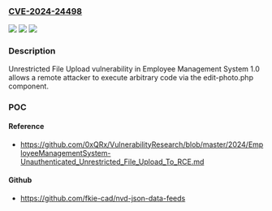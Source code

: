 ### [CVE-2024-24498](https://cve.mitre.org/cgi-bin/cvename.cgi?name=CVE-2024-24498)
![](https://img.shields.io/static/v1?label=Product&message=n%2Fa&color=blue)
![](https://img.shields.io/static/v1?label=Version&message=n%2Fa&color=blue)
![](https://img.shields.io/static/v1?label=Vulnerability&message=n%2Fa&color=brighgreen)

### Description

Unrestricted File Upload vulnerability in Employee Management System 1.0 allows a remote attacker to execute arbitrary code via the edit-photo.php component.

### POC

#### Reference
- https://github.com/0xQRx/VulnerabilityResearch/blob/master/2024/EmployeeManagementSystem-Unauthenticated_Unrestricted_File_Upload_To_RCE.md

#### Github
- https://github.com/fkie-cad/nvd-json-data-feeds

